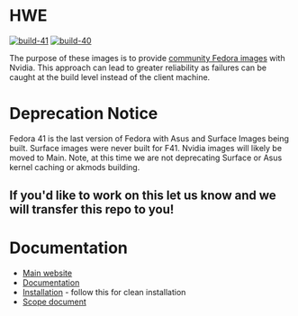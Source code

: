# HWE

[![build-41](https://github.com/ublue-os/hwe/actions/workflows/build-41.yml/badge.svg)](https://github.com/ublue-os/hwe/actions/workflows/build-41.yml) [![build-40](https://github.com/ublue-os/hwe/actions/workflows/build-40.yml/badge.svg)](https://github.com/ublue-os/hwe/actions/workflows/build-40.yml)

The purpose of these images is to provide [community Fedora images](https://github.com/ublue-os/main) with Nvidia. This approach can lead to greater reliability as failures can be caught at the build level instead of the client machine. 

# Deprecation Notice
Fedora 41 is the last version of Fedora with Asus and Surface Images being built. Surface images were never built for F41. Nvidia images will likely be moved to Main. Note, at this time we are not deprecating Surface or Asus kernel caching or akmods building.

## If you'd like to work on this let us know and we will transfer this repo to you!

# Documentation

- [Main website](https://universal-blue.org)
- [Documentation](https://universal-blue.discourse.group/docs?category=4)
- [Installation](https://universal-blue.discourse.group/docs?topic=868) - follow this for clean installation
- [Scope document](https://universal-blue.discourse.group/t/universal-blue-project-governance/51)
